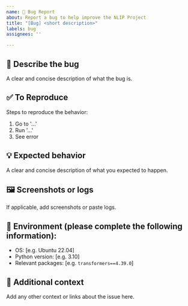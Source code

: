 ```yaml
---
name: 🐞 Bug Report
about: Report a bug to help improve the NLIP Project
title: "[Bug] <short description>"
labels: bug
assignees: ''

---
```


## 🐛 Describe the bug
A clear and concise description of what the bug is.

## ✅ To Reproduce
Steps to reproduce the behavior:
1. Go to '...'
2. Run '...'
3. See error

## 💡 Expected behavior
A clear and concise description of what you expected to happen.

## 🖼️ Screenshots or logs
If applicable, add screenshots or paste logs.

## 🧠 Environment (please complete the following information):
- OS: [e.g. Ubuntu 22.04]
- Python version: [e.g. 3.10]
- Relevant packages: [e.g. `transformers==4.39.0`]

## 📎 Additional context
Add any other context or links about the issue here.
